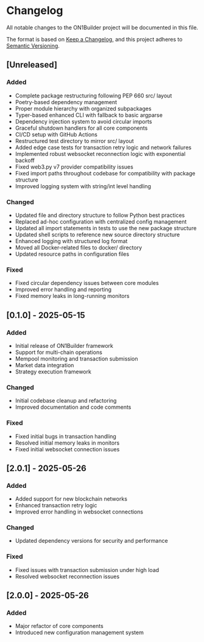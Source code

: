 # Changelog

All notable changes to the ON1Builder project will be documented in this file.

The format is based on [Keep a Changelog](https://keepachangelog.com/en/1.0.0/),
and this project adheres to [Semantic Versioning](https://semver.org/spec/v2.0.0.html).

## [Unreleased]

### Added
- Complete package restructuring following PEP 660 src/ layout
- Poetry-based dependency management
- Proper module hierarchy with organized subpackages
- Typer-based enhanced CLI with fallback to basic argparse
- Dependency injection system to avoid circular imports
- Graceful shutdown handlers for all core components
- CI/CD setup with GitHub Actions
- Restructured test directory to mirror src/ layout
- Added edge case tests for transaction retry logic and network failures
- Implemented robust websocket reconnection logic with exponential backoff
- Fixed web3.py v7 provider compatibility issues
- Fixed import paths throughout codebase for compatibility with package structure
- Improved logging system with string/int level handling

### Changed
- Updated file and directory structure to follow Python best practices
- Replaced ad-hoc configuration with centralized config management
- Updated all import statements in tests to use the new package structure
- Updated shell scripts to reference new source directory structure
- Enhanced logging with structured log format
- Moved all Docker-related files to docker/ directory
- Updated resource paths in configuration files

### Fixed
- Fixed circular dependency issues between core modules
- Improved error handling and reporting
- Fixed memory leaks in long-running monitors

## [0.1.0] - 2025-05-15

### Added
- Initial release of ON1Builder framework
- Support for multi-chain operations
- Mempool monitoring and transaction submission
- Market data integration
- Strategy execution framework

### Changed
- Initial codebase cleanup and refactoring
- Improved documentation and code comments
### Fixed
- Fixed initial bugs in transaction handling
- Resolved initial memory leaks in monitors                 
- Fixed initial websocket connection issues
## [2.0.1] - 2025-05-26

### Added
- Added support for new blockchain networks
- Enhanced transaction retry logic
- Improved error handling in websocket connections
### Changed
- Updated dependency versions for security and performance
### Fixed
- Fixed issues with transaction submission under high load
- Resolved websocket reconnection issues
## [2.0.0] - 2025-05-26
### Added
- Major refactor of core components
- Introduced new configuration management system